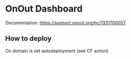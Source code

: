 # OnOut Dashboard  
 
Documentation: https://support.onout.org/hc/1331700057

## How to deploy 

On domain is set autodeployment (see CF action)

